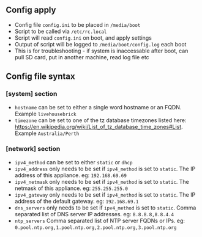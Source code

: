 ## Config apply
 * Config file ```config.ini``` to be placed in ```/media/boot```
 * Script to be called via ```/etc/rc.local```
 * Script will read ```config.ini``` on boot, and apply settings
 * Output of script will be logged to ```/media/boot/config.log``` each boot
 * This is for troubleshooting - if system is inaccessable after boot, can pull SD card, put in another machine, read log file etc

## Config file syntax

### [system] section
 * ```hostname``` can be set to either a single word hostname or an FQDN. Example ```livehousebrick```
 * ```timezone``` can be set to one of the tz database timezones listed here: https://en.wikipedia.org/wiki/List_of_tz_database_time_zones#List. Example ```Australia/Perth```

### [network] section
 * ```ipv4_method``` can be set to either ```static``` or ```dhcp```
 * ```ipv4_address``` only needs to be set if ```ipv4_method``` is set to ```static```. The IP address of this appliance. eg: ```192.168.69.69```
 * ```ipv4_netmask``` only needs to be set if ```ipv4_method``` is set to ```static```. The netmask of this appliance. eg: ```255.255.255.0```
 * ```ipv4_gateway``` only needs to be set if ```ipv4_method``` is set to ```static```. The IP address of the default gateway. eg: ```192.168.69.1```
 * ```dns_servers``` only needs to be set if ```ipv4_method``` is set to ```static```. Comma separated list of DNS server IP addresses. eg: ```8.8.8.8,8.8.4.4```
 * ```ntp_servers``` Comma separated list of NTP server FQDNs or IPs. eg: ```0.pool.ntp.org,1.pool.ntp.org,2.pool.ntp.org,3.pool.ntp.org```

